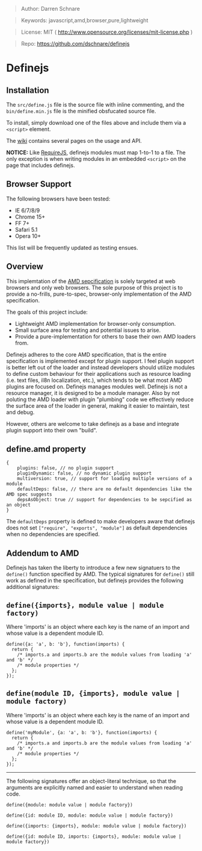 >   Author: Darren Schnare

>   Keywords: javascript,amd,browser,pure,lightweight

>   License: MIT ( http://www.opensource.org/licenses/mit-license.php )

>   Repo: https://github.com/dschnare/definejs


Definejs
====================


Installation
--------------------

The `src/define.js` file is the source file with inline commenting, and the `bin/define.min.js` file is the minified obsfucated source file.

To install, simply download one of the files above and include them via a `<script>` element.

The [wiki](https://github.com/dschnare/definejs/wiki) contains several pages on the usage and API.

**NOTICE:** Like [RequireJS](http://requirejs.org/docs/api.html#define), definejs modules must map 1-to-1 to a file. The only exception is when writing modules in an embedded `<script>`
on the page that includes definejs.

Browser Support
--------------------

The following browsers have been tested:

-   IE 6/7/8/9
-   Chrome 15+
-   FF 7+
-   Safari 5.1
-   Opera 10+

This list will be frequently updated as testing ensues.


Overview
--------------------

This implemtation of the [AMD sepcification](https://github.com/amdjs/amdjs-api/wiki/AMD) is solely targeted
at web browsers and only web browsers. The sole purpose of this project is to provide a no-frills, pure-to-spec,
browser-only implementation of the AMD specification.

The goals of this project include:

-   Lightweight AMD implementation for browser-only consumption.
-   Small surface area for testing and potential issues to arise.
-   Provide a pure-implementation for others to base their own AMD loaders from.

Definejs adheres to the core AMD specification, that is the entire specification is implemented except for plugin support.
I feel plugin support is better left out of the loader and instead developers should utilize modules to define custom behaviour
for their applications such as resource loading (i.e. text files, il8n localization, etc.), which tends to be what most AMD
plugins are focused on. Definejs manages modules well. Definejs is not a resource manager, it is designed to be a module manager.
Also by not poluting the AMD loader with plugin "plumbing" code we effectively reduce the surface area of the loader in general, making
it easier to maintain, test and debug.

However, others are welcome to take definejs as a base and integrate plugin support into their own "build".

define.amd property
--------------------

    {
        plugins: false, // no plugin support
        pluginDynamic: false, // no dynamic plugin support
        multiversion: true, // support for loading multiple versions of a module
        defaultDeps: false, // there are no default dependencies like the AMD spec suggests
        depsAsObject: true // support for dependencies to be sepcified as an object
    }

The `defaultDeps` property is defined to make developers aware that definejs does not set `["require", "exports", "module"]` as
default dependencies when no dependencies are specified.


Addendum to AMD
--------------------

Definejs has taken the liberty to introduce a few new signatuers to the `define()` function specified by AMD.
The typical signatures for `define()` still work as defined in the specification, but definejs provides the
following additional signatures:

`define({imports}, module value | module factory)`
-----------------------------------------------

Where 'imports' is an object where each key is the name of an import and whose value is a dependent module ID.

    define({a: 'a', b: 'b'}, function(imports) {
      return {
        /* imports.a and imports.b are the module values from loading 'a' and 'b' */
        /* module properties */
      };
    });


`define(module ID, {imports}, module value | module factory)`
-----------------------------------------------

 Where 'imports' is an object where each key is the name of an import and whose value is a dependent module ID.

    define('myModule', {a: 'a', b: 'b'}, function(imports) {
      return {
        /* imports.a and imports.b are the module values from loading 'a' and 'b' */
        /* module properties */
      };
    });



-----------------------------------------------
The following signatures offer an object-literal technique, so that the arguments
are explicitly named and easier to understand when reading code.

    define({module: module value | module factory})

    define({id: module ID, module: module value | module factory})

    define({imports: {imports}, module: module value | module factory})

    define({id: module ID, imports: {imports}, module: module value | module factory})
